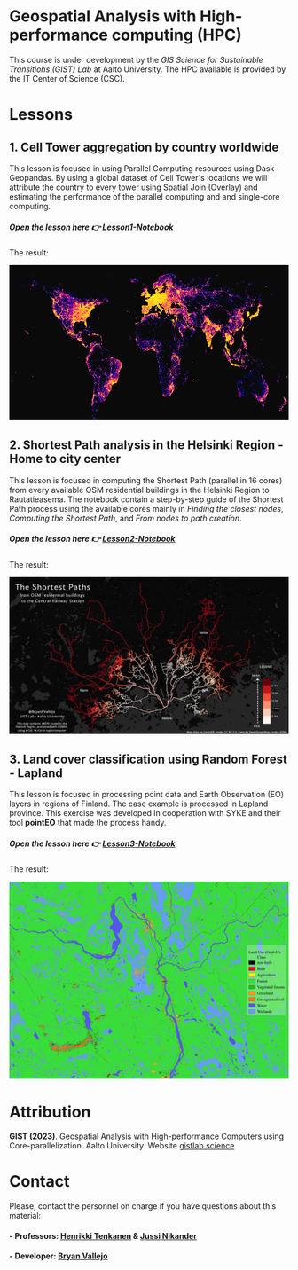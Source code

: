 # Geospatial Analysis with High-performance computing (HPC)

This course is under development by the *GIS Science for Sustainable Transitions (GIST) Lab* at Aalto University. The HPC available is provided by the IT Center of Science (CSC). 

# Lessons


## 1. Cell Tower aggregation by country worldwide
This lesson is focused in using Parallel Computing resources using Dask-Geopandas.
By using a global dataset of Cell Tower's locations we will attribute the country to every tower using Spatial Join (Overlay) and estimating the performance of the parallel computing and and single-core computing.

##### Open the lesson here 👉 [Lesson1-Notebook](source/lessons/L1/01_CellularTowers-Parallelization.ipynb)

The result:

![map1](source/lessons/L1/img/map-celltowers.png)


## 2. Shortest Path analysis in the Helsinki Region - Home to city center
This lesson is focused in computing the Shortest Path (parallel in 16 cores) from every available OSM residential buildings in the Helsinki Region to Rautatieasema. The notebook contain a step-by-step guide of the Shortest Path process using the available cores mainly in *Finding the closest nodes*, *Computing the Shortest Path*, and *From nodes to path creation*.

##### Open the lesson here 👉 [Lesson2-Notebook](source/lessons/L2/02_ShortestPath-Parallelization.ipynb)

The result:

![map2](source/lessons/L2/img/GeoHPC-map1.png)

## 3. Land cover classification using Random Forest - Lapland
This lesson is focused in processing point data and Earth Observation (EO) layers in regions of Finland. The case example is processed in Lapland province. This exercise was developed in cooperation with SYKE and their tool **pointEO** that made the process handy.

##### Open the lesson here 👉 [Lesson3-Notebook](source/lessons/L3/03_LandCoverClassification_syke_Parallelization.ipynb)


The result:

![map3](source/lessons/L3/img/Close-up.png)



# Attribution

**GIST (2023)**. Geospatial Analysis with High-performance Computers using Core-parallelization. Aalto University. Website [gistlab.science](gistlab.science)

# Contact
Please, contact the personnel on charge if you have questions about this material:

#### - Professors: [Henrikki Tenkanen](https://gistlab.science/rushmore_teams/henrikki-tenkanen/) & [Jussi Nikander](https://gistlab.science/rushmore_teams/jussi-nikander/)

#### - Developer: [Bryan Vallejo](https://gistlab.science/rushmore_teams/msc-bryan-vallejo/)